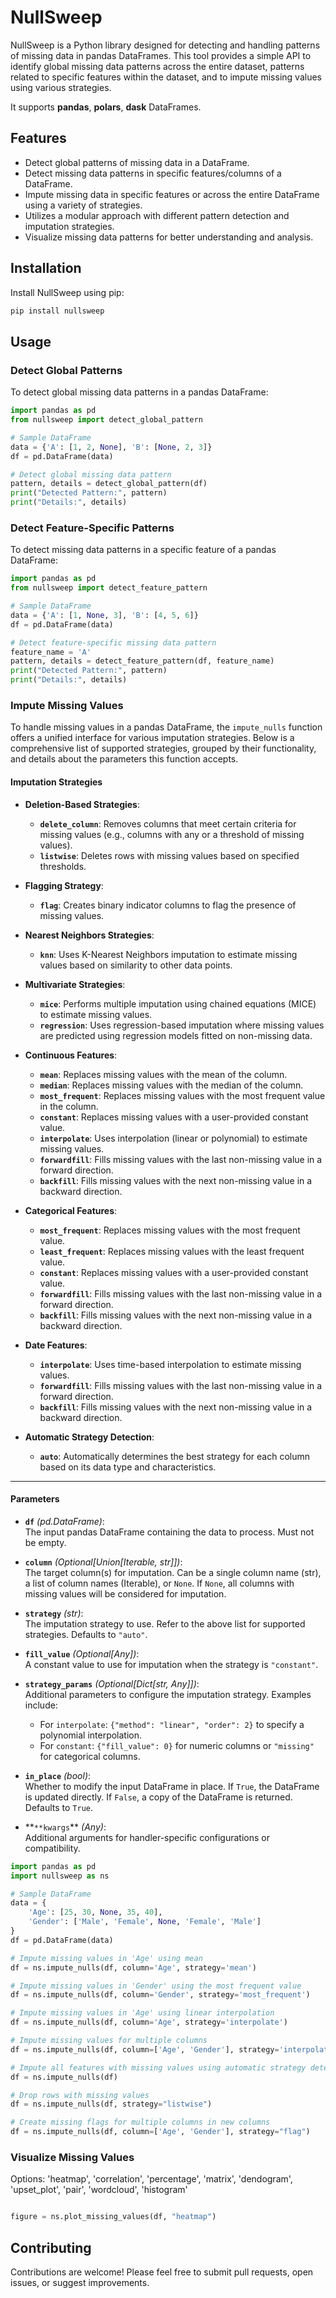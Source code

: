 # NullSweep

NullSweep is a Python library designed for detecting and handling patterns of missing data in pandas DataFrames. This tool provides a simple API to identify global missing data patterns across the entire dataset, patterns related to specific features within the dataset, and to impute missing values using various strategies.

It supports **pandas**, **polars**, **dask** DataFrames.

## Features

- Detect global patterns of missing data in a DataFrame.
- Detect missing data patterns in specific features/columns of a DataFrame.
- Impute missing data in specific features or across the entire DataFrame using a variety of strategies.
- Utilizes a modular approach with different pattern detection and imputation strategies.
- Visualize missing data patterns for better understanding and analysis.

## Installation

Install NullSweep using pip:

```bash
pip install nullsweep
```

## Usage

### Detect Global Patterns

To detect global missing data patterns in a pandas DataFrame:

```python
import pandas as pd
from nullsweep import detect_global_pattern

# Sample DataFrame
data = {'A': [1, 2, None], 'B': [None, 2, 3]}
df = pd.DataFrame(data)

# Detect global missing data pattern
pattern, details = detect_global_pattern(df)
print("Detected Pattern:", pattern)
print("Details:", details)
```

### Detect Feature-Specific Patterns

To detect missing data patterns in a specific feature of a pandas DataFrame:

```python
import pandas as pd
from nullsweep import detect_feature_pattern

# Sample DataFrame
data = {'A': [1, None, 3], 'B': [4, 5, 6]}
df = pd.DataFrame(data)

# Detect feature-specific missing data pattern
feature_name = 'A'
pattern, details = detect_feature_pattern(df, feature_name)
print("Detected Pattern:", pattern)
print("Details:", details)
```

### Impute Missing Values

To handle missing values in a pandas DataFrame, the `impute_nulls` function offers a unified interface for various imputation strategies. Below is a comprehensive list of supported strategies, grouped by their functionality, and details about the parameters this function accepts.

#### **Imputation Strategies**

- **Deletion-Based Strategies**:

  - **`delete_column`**: Removes columns that meet certain criteria for missing values (e.g., columns with any or a threshold of missing values).
  - **`listwise`**: Deletes rows with missing values based on specified thresholds.

- **Flagging Strategy**:

  - **`flag`**: Creates binary indicator columns to flag the presence of missing values.

- **Nearest Neighbors Strategies**:

  - **`knn`**: Uses K-Nearest Neighbors imputation to estimate missing values based on similarity to other data points.

- **Multivariate Strategies**:

  - **`mice`**: Performs multiple imputation using chained equations (MICE) to estimate missing values.
  - **`regression`**: Uses regression-based imputation where missing values are predicted using regression models fitted on non-missing data.

- **Continuous Features**:

  - **`mean`**: Replaces missing values with the mean of the column.
  - **`median`**: Replaces missing values with the median of the column.
  - **`most_frequent`**: Replaces missing values with the most frequent value in the column.
  - **`constant`**: Replaces missing values with a user-provided constant value.
  - **`interpolate`**: Uses interpolation (linear or polynomial) to estimate missing values.
  - **`forwardfill`**: Fills missing values with the last non-missing value in a forward direction.
  - **`backfill`**: Fills missing values with the next non-missing value in a backward direction.

- **Categorical Features**:

  - **`most_frequent`**: Replaces missing values with the most frequent value.
  - **`least_frequent`**: Replaces missing values with the least frequent value.
  - **`constant`**: Replaces missing values with a user-provided constant value.
  - **`forwardfill`**: Fills missing values with the last non-missing value in a forward direction.
  - **`backfill`**: Fills missing values with the next non-missing value in a backward direction.

- **Date Features**:

  - **`interpolate`**: Uses time-based interpolation to estimate missing values.
  - **`forwardfill`**: Fills missing values with the last non-missing value in a forward direction.
  - **`backfill`**: Fills missing values with the next non-missing value in a backward direction.

- **Automatic Strategy Detection**:
  - **`auto`**: Automatically determines the best strategy for each column based on its data type and characteristics.

---

#### **Parameters**

- **`df`** _(pd.DataFrame)_:  
  The input pandas DataFrame containing the data to process. Must not be empty.

- **`column`** _(Optional[Union[Iterable, str]])_:  
  The target column(s) for imputation. Can be a single column name (str), a list of column names (Iterable), or `None`. If `None`, all columns with missing values will be considered for imputation.

- **`strategy`** _(str)_:  
  The imputation strategy to use. Refer to the above list for supported strategies. Defaults to `"auto"`.

- **`fill_value`** _(Optional[Any])_:  
  A constant value to use for imputation when the strategy is `"constant"`.

- **`strategy_params`** _(Optional[Dict[str, Any]])_:  
  Additional parameters to configure the imputation strategy. Examples include:

  - For `interpolate`: `{"method": "linear", "order": 2}` to specify a polynomial interpolation.
  - For `constant`: `{"fill_value": 0}` for numeric columns or `"missing"` for categorical columns.

- **`in_place`** _(bool)_:  
  Whether to modify the input DataFrame in place. If `True`, the DataFrame is updated directly. If `False`, a copy of the DataFrame is returned. Defaults to `True`.

- **`**kwargs`\*\* _(Any)_:  
  Additional arguments for handler-specific configurations or compatibility.

```python
import pandas as pd
import nullsweep as ns

# Sample DataFrame
data = {
    'Age': [25, 30, None, 35, 40],
    'Gender': ['Male', 'Female', None, 'Female', 'Male']
}
df = pd.DataFrame(data)

# Impute missing values in 'Age' using mean
df = ns.impute_nulls(df, column='Age', strategy='mean')

# Impute missing values in 'Gender' using the most frequent value
df = ns.impute_nulls(df, column='Gender', strategy='most_frequent')

# Impute missing values in 'Age' using linear interpolation
df = ns.impute_nulls(df, column='Age', strategy='interpolate')

# Impute missing values for multiple columns
df = ns.impute_nulls(df, column=['Age', 'Gender'], strategy='interpolate')

# Impute all features with missing values using automatic strategy detection
df = ns.impute_nulls(df)

# Drop rows with missing values
df = ns.impute_nulls(df, strategy="listwise")

# Create missing flags for multiple columns in new columns
df = ns.impute_nulls(df, column=['Age', 'Gender'], strategy="flag")

```

### Visualize Missing Values

Options: 'heatmap', 'correlation', 'percentage', 'matrix', 'dendogram', 'upset_plot', 'pair', 'wordcloud', 'histogram'

```python

figure = ns.plot_missing_values(df, "heatmap")
```

## Contributing

Contributions are welcome! Please feel free to submit pull requests, open issues, or suggest improvements.
